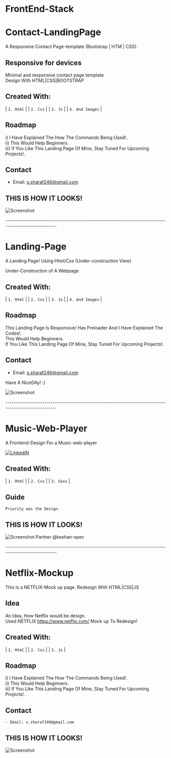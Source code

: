 # FrontEnd-Stack

# Contact-LandingPage
 A Responsive Contact Page-template (Bootstrap | HTM | CSS).

## Responsive for devices
Minimal and responsive contact page template<br/>
Design With HTML|CSS|BOOTSTRAP<br/>

## Created With:
  | `1. Html`       |
  | `2. Css`        | 
  | `3. Js`         |
  | `4. And Images` |

## Roadmap
i) I Have Explained The How The Commands Being Used!.. <br/>
ii) This Would Help Beginners. <br/>
iii) If You Like This Landing Page Of Mine, Stay Tuned For Upcoming Projects!.<br/>

## Contact
- Email: s.sharaf246@gmail.com

## THIS IS HOW IT LOOKS!

![Screenshot](./contact.jpg)

-------------------------------------------------------------------------------------------------------<br/>

# Landing-Page
A Landing Page! Using Html/Css (Under-construction View)


Under-Construction of A Webpage

## Created With:
  | `1. Html`       |
  | `2. Css`        | 
  | `3. Js`         |
  | `4. And Images` |

## Roadmap
This Landing Page Is Responsive/ Has Preloader And I Have Explained The Codes!.<br/>
This Would Help Beginners. <br/>
If You Like This Landing Page Of Mine, Stay Tuned For Upcoming Projects!.<br/>

## Contact
- Email: s.sharaf246@gmail.com

Have A NiceDAy! :)


![Screenshot](./under.JPG)

-------------------------------------------------------------------------------------------------------<br/>
# Music-Web-Player
A Frontend-Design For a Music-web-player  <br/>

[![LinkedIN](https://img.shields.io/badge/LinkedIn-0077B5?style=for-the-badge&logo=linkedin&logoColor=white)](https://www.linkedin.com/in/jadhusan24/)

## Created With:
  | `1. Html`       |
  | `2. Css`        | 
  | `3. Sass`         |
## Guide  
    Priority was the Design.
## THIS IS HOW IT LOOKS!<br/>

![Screenshot](./music.jpg)
Partner @keshan-spec

-------------------------------------------------------------------------------------------------------<br/>

# Netflix-Mockup
This is a NETFLIX-Mock up page. Redesign With HTML|CSS|JS

## Idea
An Idea, How Netflix would be design.<br/>
Used NETFLIX https://www.netflix.com/ Mock up To Redesign!<br/>

## Created With:
  | `1. Html`       |
  | `2. Css`        | 
  | `3. Js`         |
  
## Roadmap
i) I Have Explained The How The Commands Being Used!.<br/>
ii) This Would Help Beginners. <br/>
iii) If You Like This Landing Page Of Mine, Stay Tuned For Upcoming Projects!. <br/>

## Contact
    - Email: s.sharaf246@gmail.com

## THIS IS HOW IT LOOKS!
  
![Screenshot](./netflix.jpg)




